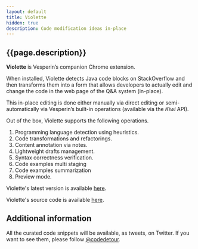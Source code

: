 ```yaml
---
layout: default
title: Violette
hidden: true
description: Code modification ideas in-place
---
```


## {{page.description}}

**Violette** is Vesperin’s companion Chrome extension.

When installed, Violette detects Java code blocks on StackOverflow and then transforms them into a form that allows developers to actually edit and change the code in the web page of the Q&A system (in-place).

This in-place editing is done either manually via direct editing or semi-automatically via Vesperin’s built-in operations (available via the _Kiwi_ API).

Out of the box, Violette supports the following operations.

1. Programming language detection using heuristics.
2. Code transformations and refactorings.  
3. Content annotation via notes.
4. Lightweight drafts management.
5. Syntax correctness verification.
6. Code examples multi staging
7. Code examples summarization
8. Preview mode.

Violette's latest version is available <a href="https://www.dropbox.com/s/kb2slpdnpsuhjkl/violette-full.crx?dl=0" target="_blank">here</a>.

Violette's source code is available <a href="https://github.com/vesperin/violette" target="_blank">here</a>.


## Additional information

All the curated code snippets will be available, as tweets, on Twitter. If you want to see them, please follow [@codedetour](https://twitter.com/codedetour).
